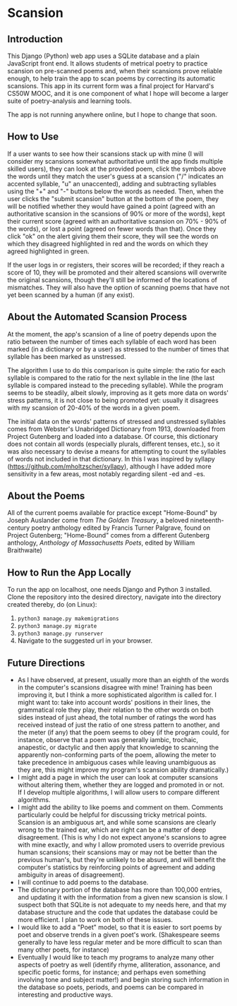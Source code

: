 # Scansion

## Introduction

This Django (Python) web app uses a SQLite database and a plain JavaScript front end. It allows students of metrical poetry to practice scansion on pre-scanned poems and, when their scansions prove reliable enough, to help train the app to scan poems by correcting its automatic scansions. This app in its current form was a final project for Harvard's CS50W MOOC, and it is one component of what I hope will become a larger suite of poetry-analysis and learning tools.

The app is not running anywhere online, but I hope to change that soon.

## How to Use

 If a user wants to see how their scansions stack up with mine (I will consider my scansions somewhat authoritative until the app finds multiple skilled users), they can look at the provided poem, click the symbols above the words until they match the user's guess at a scansion ("/" indicates an accented syllable, "u" an unaccented), adding and subtracting syllables using the "+" and "-" buttons below the words as needed. Then, when the user clicks the "submit scansion" button at the bottom of the poem, they will be notified whether they would have gained a point (agreed with an authoritative scansion in the scansions of 90% or more of the words), kept their current score (agreed with an authoritative scansion on 70% - 90% of the words), or lost a point (agreed on fewer words than that). Once they click "ok" on the alert giving them their score, they will see the words on which they disagreed highlighted in red and the words on which they agreed highlighted in green.


 If the user logs in or registers, their scores will be recorded; if they reach a score of 10, they will be promoted and their altered scansions will overwrite the original scansions, though they'll still be informed of the locations of mismatches. They will also have the option of scanning poems that have not yet been scanned by a human (if any exist).

## About the Automated Scansion Process

At the moment, the app's scansion of a line of poetry depends upon the ratio between the number of times each syllable of each word has been marked (in a dictionary or by a user) as stressed to the number of times that syllable has been marked as unstressed.

The algorithm I use to do this comparison is quite simple: the ratio for each syllable is compared to the ratio for the next syllable in the line (the last syllable is compared instead to the preceding syllable). While the program seems to be steadily, albeit slowly, improving as it gets more data on words' stress patterns, it is not close to being promoted yet: usually it disagrees with my scansion of 20-40% of the words in a given poem.

The initial data on the words' patterns of stressed and unstressed syllables comes from Webster's Unabridged Dictionary from 1913, downloaded from Project Gutenberg and loaded into a database. Of course, this dictionary does not contain all words (especially plurals, different tenses, etc.), so it was also necessary to devise a means for attempting to count the syllables of words not included in that dictionary. In this I was inspired by syllapy (https://github.com/mholtzscher/syllapy), although I have added more sensitivity in a few areas, most notably regarding silent -ed and -es.

## About the Poems

All of the current poems available for practice except "Home-Bound" by Joseph Auslander come from *The Golden Treasury*, a beloved nineteenth-century poetry anthology edited by Francis Turner Palgrave, found on Project Gutenberg; "Home-Bound" comes from a different Gutenberg anthology, *Anthology of Massachusetts Poets*, edited by William Braithwaite)

## How to Run the App Locally
To run the app on localhost, one needs Django and Python 3 installed. Clone the repository into the desired directory, navigate into the directory created thereby, do (on Linux):
1. `python3 manage.py makemigrations`
2. `python3 manage.py migrate`
3. `python3 manage.py runserver`
4. Navigate to the suggested url in your browser.

## Future Directions
 - As I have observed, at present, usually more than an eighth of the words in the computer's scansions disagree with mine! Training has been improving it, but I think a more sophisticated algorithm is called for. I might want to: take into account words' positions in their lines, the grammatical role they play, their relation to the other words on both sides instead of just ahead, the total number of ratings the word has received instead of just the ratio of one stress pattern to another, and the meter (if any) that the poem seems to obey (if the program could, for instance, observe that a poem was generally iambic, trochaic, anapestic, or dactylic and then apply that knowledge to scanning the apparently non-conforming parts of the poem, allowing the meter to take precedence in ambiguous cases while leaving unambiguous as they are, this might improve my program's scansion ability dramatically.)
 - I might add a page in which the user can look at computer scansions without altering them, whether they are logged and promoted in or not. If I develop multiple algorithms, I will allow users to compare different algorithms.
 - I might add the ability to like poems and comment on them. Comments particularly could be helpful for discussing tricky metrical points. Scansion is an ambiguous art, and while some scansions are clearly wrong to the trained ear, which are right can be a matter of deep disagreement. (This is why I do not expect anyone's scansions to agree with mine exactly, and why I allow promoted users to override previous human scansions; their scansions may or may not be better than the previous human's, but they're unlikely to be absurd, and will benefit the computer's statistics by reinforcing points of agreement and adding ambiguity in areas of disagreement).
 - I will continue to add poems to the database.
 - The dictionary portion of the database has more than 100,000 entries, and updating it with the information from a given new scansion is slow. I suspect both that SQLite is not adequate to my needs here, and that my database structure and the code that updates the database could be more efficient. I plan to work on both of these issues.
 - I would like to add a "Poet" model, so that it is easier to sort poems by poet and observe trends in a given poet's work. (Shakespeare seems generally to have less regular meter and be more difficult to scan than many other poets, for instance)
 - Eventually I would like to teach my programs to analyze many other aspects of poetry as well (identify rhyme, alliteration, assonance, and specific poetic forms, for instance; and perhaps even something involving tone and subject matter!) and begin storing such information in the database so poets, periods, and poems can be compared in interesting and productive ways.
